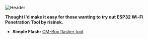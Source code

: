 ![Header](Images/cmheader.png)
<br>



  <b>Thought I'd make it easy for those wanting to try out ESP32 Wi-Fi Penetration Tool by risinek.</b> 
- **Simple Flash:** <a href=https://atomnft.github.io/ESP32-Wi-Fi-Penetration-Tool/flash0.html>CM-Box flasher tool</a>